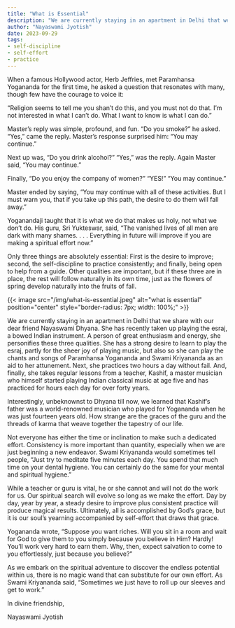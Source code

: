 ```yaml
---
title: "What is Essential"
description: "We are currently staying in an apartment in Delhi that we share with our dear friend Nayaswami Dhyana. She has recently taken up playing the esraj, a bowed Indian instrument. A person of great enthusiasm and energy, she personifies these three qualities. She has a strong desire to learn to play the esraj, partly for the sheer joy of playing music, but also so she can play the chants and songs of Paramhansa Yogananda and Swami Kriyananda as an aid to her attunement. Next, she practices two hours a day without fail. And, finally, she takes regular lessons from a teacher, Kashif, a master musician who himself started playing Indian classical music at age five and has practiced for hours each day for over forty years."
author: "Nayaswami Jyotish"
date: 2023-09-29
tags:
- self-discipline
- self-effort
- practice
---
```


When a famous Hollywood actor, Herb Jeffries, met Paramhansa Yogananda for the first time, he asked a question that resonates with many, though few have the courage to voice it:

“Religion seems to tell me you shan’t do this, and you must not do that. I’m not interested in what I can’t do. What I want to know is what I can do.”

Master’s reply was simple, profound, and fun. “Do you smoke?” he asked. “Yes,” came the reply. Master’s response surprised him: “You may continue.”

Next up was, “Do you drink alcohol?” “Yes,” was the reply. Again Master said, “You may continue.”

Finally, “Do you enjoy the company of women?” “YES!” “You may continue.”

Master ended by saying, “You may continue with all of these activities. But I must warn you, that if you take up this path, the desire to do them will fall away.”

Yoganandaji taught that it is what we do that makes us holy, not what we don’t do. His guru, Sri Yukteswar, said, “The vanished lives of all men are dark with many shames. . . . Everything in future will improve if you are making a spiritual effort now.”

Only three things are absolutely essential: First is the desire to improve; second, the self-discipline to practice consistently; and finally, being open to help from a guide. Other qualities are important, but if these three are in place, the rest will follow naturally in its own time, just as the flowers of spring develop naturally into the fruits of fall.

{{< image src="/img/what-is-essential.jpeg" alt="what is essential" position="center" style="border-radius: 7px; width: 100%;" >}}

We are currently staying in an apartment in Delhi that we share with our dear friend Nayaswami Dhyana. She has recently taken up playing the esraj, a bowed Indian instrument. A person of great enthusiasm and energy, she personifies these three qualities. She has a strong desire to learn to play the esraj, partly for the sheer joy of playing music, but also so she can play the chants and songs of Paramhansa Yogananda and Swami Kriyananda as an aid to her attunement. Next, she practices two hours a day without fail. And, finally, she takes regular lessons from a teacher, Kashif, a master musician who himself started playing Indian classical music at age five and has practiced for hours each day for over forty years.

Interestingly, unbeknownst to Dhyana till now, we learned that Kashif’s father was a world-renowned musician who played for Yogananda when he was just fourteen years old. How strange are the graces of the guru and the threads of karma that weave together the tapestry of our life.

Not everyone has either the time or inclination to make such a dedicated effort. Consistency is more important than quantity, especially when we are just beginning a new endeavor. Swami Kriyananda would sometimes tell people, “Just try to meditate five minutes each day. You spend that much time on your dental hygiene. You can certainly do the same for your mental and spiritual hygiene.”

While a teacher or guru is vital, he or she cannot and will not do the work for us. Our spiritual search will evolve so long as we make the effort. Day by day, year by year, a steady desire to improve plus consistent practice will produce magical results. Ultimately, all is accomplished by God’s grace, but it is our soul’s yearning accompanied by self-effort that draws that grace.

Yogananda wrote, “Suppose you want riches. Will you sit in a room and wait for God to give them to you simply because you believe in Him? Hardly! You’ll work very hard to earn them. Why, then, expect salvation to come to you effortlessly, just because you believe?”

As we embark on the spiritual adventure to discover the endless potential within us, there is no magic wand that can substitute for our own effort. As Swami Kriyananda said, “Sometimes we just have to roll up our sleeves and get to work.”

In divine friendship,

Nayaswami Jyotish
